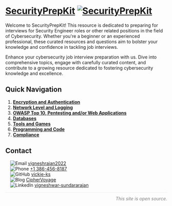 # [SecurityPrepKit](https://vickie-ks.github.io/SecurityPrepKit)  [![SecurityPrepKit](https://img.shields.io/badge/GitHub-SecurityPrepKit-2366d6)](https://github.com/vickie-ks/SecurityPrepKit)

Welcome to SecurityPrepKit! This resource is dedicated to preparing for interviews for Security Engineer roles or other related positions in the field of Cybersecurity. Whether you're a beginner or an experienced professional, these curated resources and questions aim to bolster your knowledge and confidence in tackling job interviews.

Enhance your cybersecurity job interview preparation with us. Dive into comprehensive topics, engage with carefully curated content, and contribute to a growing resource dedicated to fostering cybersecurity knowledge and excellence.


## Quick Navigation

1. [**Encryption and Authentication**](topics/encryption_auth.md)
2. [**Network Level and Logging**](topics/network.md)
3. [**OWASP Top 10, Pentesting and/or Web Applications**](topics/owasp.md)
4. [**Databases**](topics/db.md)
5. [**Tools and Games**](topics/tools_games.md)
6. [**Programming and Code**](topics/programming.md)
7. [**Compliance**](topics/compliance.md)

## Contact

<ul style="list-style: none; margin-left: 15px; padding: 0;">
  <li><img src="https://img.icons8.com/ios-filled/16/000000/email.png" alt="Email"> <a href="mailto:vigneshrajan2022@example.com">vigneshrajan2022</a></li>
  <li><img src="https://img.icons8.com/ios-filled/16/000000/phone.png" alt="Phone"> <a href="tel:+13864568187">+1 386-456-8187</a></li>
  <li><img src="https://img.icons8.com/ios-filled/16/000000/github.png" alt="GitHub"> <a href="https://github.com/vickie-ks">vickie-ks</a></li>
  <li><img src="https://img.icons8.com/ios-filled/16/000000/blog.png" alt="Blog"> <a href="https://vickie-ks.github.io/CipherVoyage">CipherVoyage</a></li>
  <li><img src="https://img.icons8.com/ios-filled/16/000000/linkedin.png" alt="LinkedIn"> <a href="https://www.linkedin.com/in/vigneshwar-sundararajan-07a2a5185/">vigneshwar-sundararajan</a></li>
</ul>

<div style="display: flex; justify-content: flex-end; border-top: 1px solid #eaecef; padding-top: 10px;">
  <span style="color: grey; font-style: italic;">This site is open source.</span>
</div>
